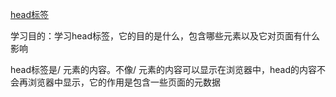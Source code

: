 
[head标签](https://developer.mozilla.org/zh-CN/docs/Learn/HTML/Introduction_to_HTML/The_head_metadata_in_HTML)


学习目的：学习head标签，它的目的是什么，包含哪些元素以及它对页面有什么影响  

head标签是/<head/> 元素的内容。不像/<body/> 元素的内容可以显示在浏览器中，head的内容不会再浏览器中显示，它的作用是包含一些页面的元数据
